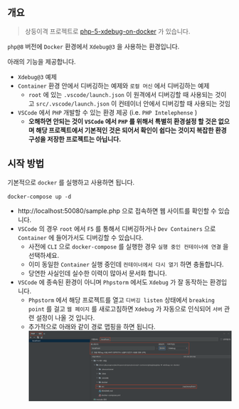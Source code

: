 ## 개요

> 상둥이격 프로젝트로 [php-5-xdebug-on-docker](../php-5-xdebug-on-docker/README.md) 가 있습니다.

`php@8` 버전에 `Docker` 환경에서 `Xdebug@3` 을 사용하는 환경입니다.

아래의 기능을 제공합니다.

- `Xdebug@3` 예제
- `Container` 환경 안에서 디버깅하는 예제와 `로컬 머신` 에서 디버깅하는 예제
  - `root` 에 있는 `.vscode/launch.json` 이 원격에서 디버깅할 때 사용되는 것이고 `src/.vscode/launch.json` 이 컨테이너 안에서 디버깅할 때 사용되는 것임
- `VSCode` 에서 `PHP` 개발할 수 있는 환경 제공 (i.e. `PHP Intelephense` )
  - **오해하면 안되는 것이 `VSCode` 에서 `PHP` 를 위해서 특별히 환경설정 할 것은 없으며 해당 프로젝트에서 기본적인 것은 되어서 확인이 쉽다는 것이지 복잡한 환경 구성을 저장한 프로젝트는 아닙니다.**

## 시작 방법

기본적으로 `docker` 를 실행하고 사용하면 됩니다.

```shell
docker-compose up -d
```

- http://localhost:50080/sample.php 으로 접속하면 웹 사이트를 확인할 수 있습니다.
- `VSCode` 의 경우 `root` 에서 `F5` 를 통해서 디버깅하거나 `Dev Containers` 으로 `Container` 에 들어가서도 디버깅할 수 있습니다.
  - 사전에 `CLI` 으로 `docker-compose` 를 실행한 경우 `실행 중인 컨테이너에 연결` 을 선택하세요.
  - 이미 동일한 `Container` 실행 중인데 `컨테이너에서 다시 열기` 하면 충돌합니다.
  - 당연한 사실인데 실수한 이력이 많아서 문서화 합니다.
- `VSCode` 에 종속된 환경이 아니며 `Phpstorm` 에서도 `Xdebug` 가 잘 동작하는 환경입니다.
  - `Phpstorm` 에서 해당 프로젝트를 열고 `디버깅 listen` 상태에서 `breaking point` 를 걸고 `웹 페이지` 를 새로고침하면 `Xdebug` 가 자동으로 인식되어 `서버` 관련 설정이 나올 것 입니다.
  - 추가적으로 아래와 같이 경로 맵핑을 하면 됩니다.
    ![Phpstorm PHP 서버 설정](phpstorm-server-setting.png)
